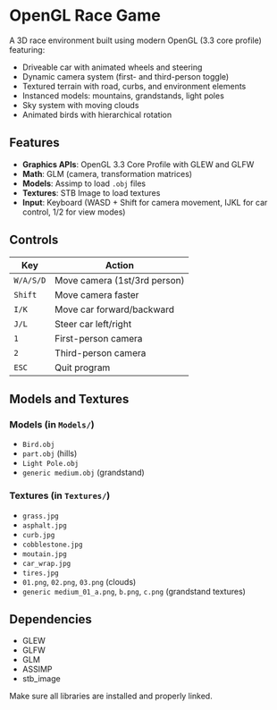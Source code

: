 # OpenGL Race Game

A 3D race environment built using modern OpenGL (3.3 core profile) featuring:
- Driveable car with animated wheels and steering
- Dynamic camera system (first- and third-person toggle)
- Textured terrain with road, curbs, and environment elements
- Instanced models: mountains, grandstands, light poles
- Sky system with moving clouds
- Animated birds with hierarchical rotation

## Features

- **Graphics APIs**: OpenGL 3.3 Core Profile with GLEW and GLFW
- **Math**: GLM (camera, transformation matrices)
- **Models**: Assimp to load `.obj` files
- **Textures**: STB Image to load textures
- **Input**: Keyboard (WASD + Shift for camera movement, IJKL for car control, 1/2 for view modes)

## Controls

| Key         | Action                          |
|-------------|----------------------------------|
| `W/A/S/D`   | Move camera (1st/3rd person)     |
| `Shift`     | Move camera faster               |
| `I/K`       | Move car forward/backward        |
| `J/L`       | Steer car left/right             |
| `1`         | First-person camera              |
| `2`         | Third-person camera              |
| `ESC`       | Quit program                     |

## Models and Textures

### Models (in `Models/`)
- `Bird.obj`
- `part.obj` (hills)
- `Light Pole.obj`
- `generic medium.obj` (grandstand)

### Textures (in `Textures/`)
- `grass.jpg`
- `asphalt.jpg`
- `curb.jpg`
- `cobblestone.jpg`
- `moutain.jpg`
- `car_wrap.jpg`
- `tires.jpg`
- `01.png`, `02.png`, `03.png` (clouds)
- `generic medium_01_a.png`, `b.png`, `c.png` (grandstand textures)

## Dependencies

- GLEW
- GLFW
- GLM
- ASSIMP
- stb_image

Make sure all libraries are installed and properly linked.
